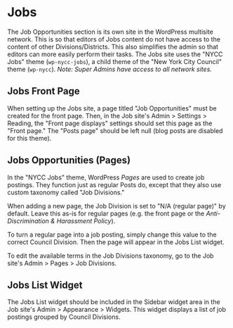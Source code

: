 # Jobs

The Job Opportunities section is its own site in the WordPress multisite network. This is so that editors of Jobs content do not have access to the content of other Divisions/Districts. This also simplifies the admin so that editors can more easily perform their tasks. The Jobs site uses the "NYCC Jobs" theme (`wp-nycc-jobs`), a child theme of the "New York City Council" theme (`wp-nycc`). _Note: Super Admins have access to all network sites._

## Jobs Front Page

When setting up the Jobs site, a page titled "Job Opportunities" must be created for the front page. Then, in the Job site's Admin > Settings > Reading, the "Front page displays" settings should set this page as the "Front page." The "Posts page" should be left null (blog posts are disabled for this theme).

## Jobs Opportunities (Pages)

In the "NYCC Jobs" theme, WordPress _Pages_ are used to create job postings. They function just as regular Posts do, except that they also use custom taxonomy called "Job Divisions."

When adding a new page, the Job Division is set to "N/A (regular page)" by default. Leave this as-is for regular pages (e.g. the front page or the _Anti-Discrimination & Harassment Policy_).

To turn a regular page into a job posting, simply change this value to the correct Council Division. Then the page will appear in the Jobs List widget.

To edit the available terms in the Job Divisions taxonomy, go to the Job site's Admin > Pages > Job Divisions.

## Jobs List Widget

The Jobs List widget should be included in the Sidebar widget area in the Job site's Admin > Appearance > Widgets. This widget displays a list of job postings grouped by Council Divisions.
